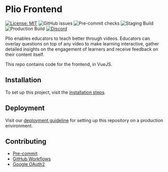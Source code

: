 # Plio Frontend
[![License: MIT](https://img.shields.io/github/license/avantifellows/plio-frontend?color=blue&style=flat-square)](LICENSE)
![GitHub issues](https://img.shields.io/github/issues-raw/avantifellows/plio-frontend?style=flat-square)
![Pre-commit checks](https://img.shields.io/github/workflow/status/avantifellows/plio-frontend/pre-commit/master?label=Pre-commit%20checks&style=flat-square)
![Staging Build](https://img.shields.io/github/workflow/status/avantifellows/plio-frontend/Deploy%20to%20ECS%20-%20staging?label=Staging%20Build&style=flat-square)
![Production Build](https://img.shields.io/github/workflow/status/avantifellows/plio-frontend/Deploy%20to%20ECS%20-%20production?label=Production%20Build&style=flat-square)
[![Discord](https://img.shields.io/discord/717975833226248303.svg?label=&logo=discord&logoColor=ffffff&color=7389D8&labelColor=6A7EC2&style=flat-square)](https://discord.gg/29qYD7fZtZ)

Plio enables educators to teach better through videos. Educators can overlay questions on top of any video to make learning interactive, gather detailed insights on the engagement of learners and receive feedback on their content itself.

This repo contains code for the frontend, in VueJS.




## Installation
To set up this project, visit the [installation steps](docs/INSTALLATION.md).

## Deployment
Visit our [deployment guideline](docs/DEPLOYMENT.md) for setting up this repository on a production environment.


## Contributing
- [Pre-commit](docs/PRE-COMMIT.md)
- [GitHub Workflows](docs/GITHUB-WORKFLOWS.md)
- [Google OAuth2](docs/oauth/GOOGLE-OAUTH2.md)
